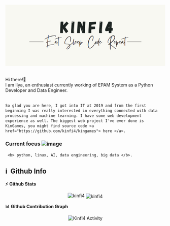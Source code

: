 <div align="center">
    <a href="https://github.com/kinfi4">
        <img src="https://github.com/kinfi4/kinfi4/blob/master/pictures/logo.png?raw=true">
    </a>
</div>

<div>
<br>
<p align="left">
    Hi there!👋 <br> 
    I am Ilya, an enthusiast currently working of EPAM System as a Python Developer and Data Engineer. <br> <br>
	
    So glad you are here, I got into IT at 2019 and from the first beginning I was really interested in everything connected with data processing and machine learning. I have some web development experience as well. The biggest web project I've ever done is KinGames, you might find source code <a href="https://github.com/kinfi4/kingames"> here </a>.
	
### Current focus ![image](https://user-images.githubusercontent.com/62206391/155000739-f60ed62e-bd49-4564-a046-e6be5938c270.png)  
     <b> python, linux, AI, data engineering, big data </b>.
    
    
</p>

<h2>ℹ️ &nbsp;Github Info</h2>
	
  <summary><b>⚡ Github Stats</b></summary>
<p align="center"><img src="https://github-readme-streak-stats.herokuapp.com/?user=kinfi4&theme=black-ice&hide_border=true&stroke=0000&background=0D1117&ring=e05397&fire=e05397&currStreakLabel=e05397" alt="kinfi4" />
<img height="180em" src="https://github-readme-stats.vercel.app/api/top-langs?username=kinfi4&show_icons=true&locale=en&layout=compact&hide_border=true&theme=radical" alt="kinfi4" align = "center"/></p>


<summary><b>📊 Github Contribution Graph</b></summary>
<p align="center"<a href="#"><img alt="Kinfi4 Activity" src="https://activity-graph.herokuapp.com/graph?username=kinfi4&bg_color=0D1117&color=e05397&line=e05397&point=FFFFFF&hide_border=true&" /></a></p>

</div>


